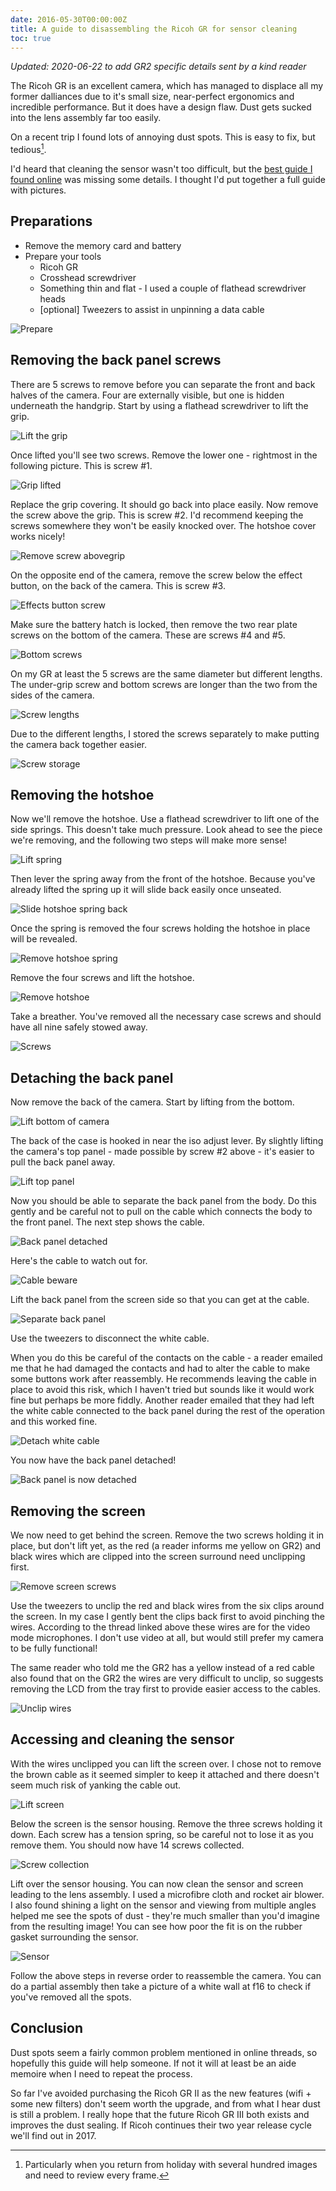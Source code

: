 ```yaml
---
date: 2016-05-30T00:00:00Z
title: A guide to disassembling the Ricoh GR for sensor cleaning
toc: true
---
```


_Updated: 2020-06-22 to add GR2 specific details sent by a kind reader_

The Ricoh GR is an excellent camera, which has managed to displace all my former dalliances due to it's small size, near-perfect ergonomics and incredible performance. But it does have a design flaw. Dust gets sucked into the lens assembly far too easily.

On a recent trip I found lots of annoying dust spots. This is easy to fix, but tedious[^1].

I'd heard that cleaning the sensor wasn't too difficult, but the [best guide I found online](http://www.pentaxforums.com/forums/161-ricoh-gr/261769-disassembling-gr-sensor-cleaning.html) was missing some details. I thought I'd put together a full guide with pictures.

## Preparations

- Remove the memory card and battery
- Prepare your tools
    - Ricoh GR
    - Crosshead screwdriver
    - Something thin and flat - I used a couple of flathead screwdriver heads
    - [optional] Tweezers to assist in unpinning a data cable

![Prepare](/img/IMG_20160131_123309.jpg)

## Removing the back panel screws

There are 5 screws to remove before you can separate the front and back halves of the camera. Four are externally visible, but one is hidden underneath the handgrip. Start by using a flathead screwdriver to lift the grip.

![Lift the grip](/img/IMG_20160131_123459.jpg)

Once lifted you'll see two screws. Remove the lower one - rightmost in the following picture. This is screw #1.

![Grip lifted](/img/IMG_20160131_123552.jpg)

Replace the grip covering. It should go back into place easily. Now remove the screw above the grip. This is screw #2. I'd recommend keeping the screws somewhere they won't be easily knocked over. The hotshoe cover works nicely!

![Remove screw abovegrip](/img/IMG_20160131_123721.jpg)

On the opposite end of the camera, remove the screw below the effect button, on the back of the camera. This is screw #3.

![Effects button screw](/img/IMG_20160131_123803.jpg)

Make sure the battery hatch is locked, then remove the two rear plate screws on the bottom of the camera. These are screws #4 and #5.

![Bottom screws](/img/IMG_20160131_123946.jpg)

On my GR at least the 5 screws are the same diameter but different lengths. The under-grip screw and bottom screws are longer than the two from the sides of the camera.

![Screw lengths](/img/IMG_20160131_124244.jpg)

Due to the different lengths, I stored the screws separately to make putting the camera back together easier.

![Screw storage](/img/IMG_20160131_124331.jpg)

## Removing the hotshoe

Now we'll remove the hotshoe. Use a flathead screwdriver to lift one of the side springs. This doesn't take much pressure. Look ahead to see the piece we're removing, and the following two steps will make more sense!

![Lift spring](/img/IMG_20160131_124543.jpg)

Then lever the spring away from the front of the hotshoe. Because you've already lifted the spring up it will slide back easily once unseated.

![Slide hotshoe spring back](/img/IMG_20160131_124657.jpg)

Once the spring is removed the four screws holding the hotshoe in place will be revealed.

![Remove hotshoe spring](/img/IMG_20160131_124735.jpg)

Remove the four screws and lift the hotshoe.

![Remove hotshoe](/img/IMG_20160131_124823.jpg)

Take a breather. You've removed all the necessary case screws and should have all nine safely stowed away.

![Screws](/img/IMG_20160131_124855.jpg)

## Detaching the back panel

Now remove the back of the camera. Start by lifting from the bottom.

![Lift bottom of camera](/img/IMG_20160131_124920.jpg)

The back of the case is hooked in near the iso adjust lever. By slightly lifting the camera's top panel - made possible by screw #2 above - it's easier to pull the back panel away.

![Lift top panel](/img/IMG_20160131_125000.jpg)

Now you should be able to separate the back panel from the body. Do this gently and be careful not to pull on the cable which connects the body to the front panel. The next step shows the cable.

![Back panel detached](/img/IMG_20160131_125035.jpg)

Here's the cable to watch out for.

![Cable beware](/img/IMG_20160131_125048.jpg)

Lift the back panel from the screen side so that you can get at the cable.

![Separate back panel](/img/IMG_20160131_125107.jpg)

Use the tweezers to disconnect the white cable.

When you do this be careful of the contacts on the cable - a reader emailed me that he had damaged the contacts and had to alter the cable to make some buttons work after reassembly. He recommends leaving the cable in place to avoid this risk, which I haven't tried but sounds like it would work fine but perhaps be more fiddly. Another reader emailed that they had left the white cable connected to the back panel during the rest of the operation and this worked fine.

![Detach white cable](/img/IMG_20160131_125201.jpg)

You now have the back panel detached!

![Back panel is now detached](/img/IMG_20160131_125213.jpg)

## Removing the screen

We now need to get behind the screen. Remove the two screws holding it in place, but don't lift yet, as the red (a reader informs me yellow on GR2) and black wires which are clipped into the screen surround need unclipping first.

![Remove screen screws](/img/IMG_20160131_125747.jpg)

Use the tweezers to unclip the red and black wires from the six clips around the screen. In my case I gently bent the clips back first to avoid pinching the wires. According to the thread linked above these wires are for the video mode microphones. I don't use video at all, but would still prefer my camera to be fully functional!

The same reader who told me the GR2 has a yellow instead of a red cable also found that on the GR2 the wires are very difficult to unclip, so suggests removing the LCD from the tray first to provide easier access to the cables.

![Unclip wires](/img/IMG_20160131_130538.jpg)

## Accessing and cleaning the sensor

With the wires unclipped you can lift the screen over. I chose not to remove the brown cable as it seemed simpler to keep it attached and there doesn't seem much risk of yanking the cable out.

![Lift screen](/img/IMG_20160131_130701.jpg)

Below the screen is the sensor housing. Remove the three screws holding it down. Each screw has a tension spring, so be careful not to lose it as you remove them. You should now have 14 screws collected.

![Screw collection](/img/IMG_20160131_130952.jpg)

Lift over the sensor housing. You can now clean the sensor and screen leading to the lens assembly. I used a microfibre cloth and rocket air blower. I also found shining a light on the sensor and viewing from multiple angles helped me see the spots of dust - they're much smaller than you'd imagine from the resulting image! You can see how poor the fit is on the rubber gasket surrounding the sensor.

![Sensor](/img/IMG_20160131_140812.jpg)

Follow the above steps in reverse order to reassemble the camera. You can do a partial assembly then take a picture of a white wall at f16 to check if you've removed all the spots.

## Conclusion

Dust spots seem a fairly common problem mentioned in online threads, so hopefully this guide will help someone. If not it will at least be an aide memoire when I need to repeat the process.

So far I've avoided purchasing the Ricoh GR II as the new features (wifi + some new filters) don't seem worth the upgrade, and from what I hear dust is still a problem. I really hope that the future Ricoh GR III both exists and improves the dust sealing. If Ricoh continues their two year release cycle we'll find out in 2017.

[^1]: Particularly when you return from holiday with several hundred images and need to review every frame.
